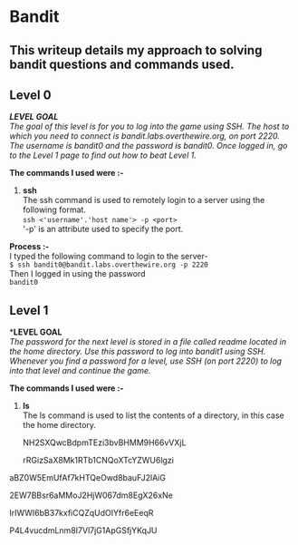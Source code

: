 # Bandit

This writeup details my approach to solving bandit questions and commands used.
---
## Level 0
*<b>LEVEL GOAL</b> </br>
The goal of this level is for you to log into the game using SSH. The host to which you need to connect is bandit.labs.overthewire.org, on port 2220. The username is bandit0 and the password is bandit0. 
Once logged in, go to the Level 1 page to find out how to beat Level 1.*

**The commands I used were :-**
1. **ssh** </br>
   The ssh command is used to remotely login to a server using the following format.</br>
   `ssh <'username'.'host name'> -p <port>`</br>
   '-p' is an attribute used to specify the port.

**Process :-** </br>
I typed the following command to login to the server- </br>
`$ ssh bandit0@bandit.labs.overthewire.org -p 2220` </br>
Then I logged in using the password </br>
`bandit0`

## Level 1
*<b>LEVEL GOAL</b> </br>
_The password for the next level is stored in a file called readme located in the home directory. Use this password to log into bandit1 using SSH. Whenever you find a password for a level, use SSH (on port 2220) to log into that level and continue the game._

**The commands I used were :-**
1. **ls** </br>
  The ls command is used to list the contents of a directory, in this case the home directory.

   NH2SXQwcBdpmTEzi3bvBHMM9H66vVXjL

   rRGizSaX8Mk1RTb1CNQoXTcYZWU6lgzi

aBZ0W5EmUfAf7kHTQeOwd8bauFJ2lAiG

2EW7BBsr6aMMoJ2HjW067dm8EgX26xNe

lrIWWI6bB37kxfiCQZqUdOIYfr6eEeqR

P4L4vucdmLnm8I7Vl7jG1ApGSfjYKqJU


